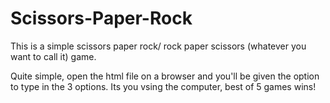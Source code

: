 # Scissors-Paper-Rock

This is a simple scissors paper rock/ rock paper scissors (whatever you want to call it) game.

Quite simple, open the html file on a browser and you'll be given the option to type in the 3 options.
Its you vsing the computer, best of 5 games wins!
